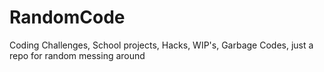 RandomCode
==========

Coding Challenges, School projects, Hacks, WIP's, Garbage Codes, just a repo for random messing around
